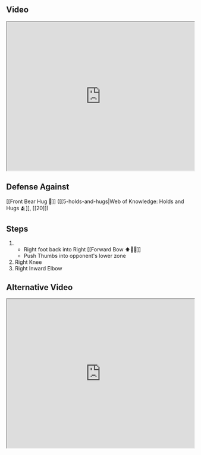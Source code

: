 ## Video

<iframe src="https://www.youtube.com/embed/aWtfNoo7ahQ" width="100%" height="400"></iframe>

## Defense Against

[[Front Bear Hug 🐻]] ([[5-holds-and-hugs|Web of Knowledge: Holds and Hugs 🫂]], [[20]])

## Steps

1. - Right foot back into Right [[Forward Bow ⬆️🧍‍♂️]]
    - Push Thumbs into opponent's lower zone
2. Right Knee
3. Right Inward Elbow
## Alternative Video

<iframe src="https://www.youtube.com/embed/IXZ6kr4VHQw?start=338&end=355" width="100%" height="400"></iframe>
